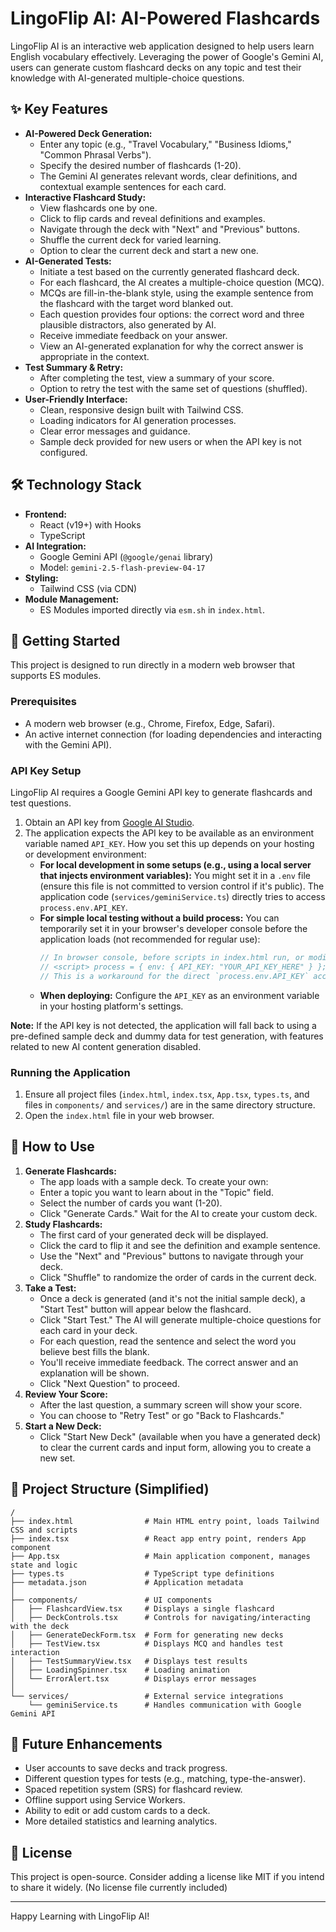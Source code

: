 
# LingoFlip AI: AI-Powered Flashcards

LingoFlip AI is an interactive web application designed to help users learn English vocabulary effectively. Leveraging the power of Google's Gemini AI, users can generate custom flashcard decks on any topic and test their knowledge with AI-generated multiple-choice questions.

## ✨ Key Features

*   **AI-Powered Deck Generation:**
    *   Enter any topic (e.g., "Travel Vocabulary," "Business Idioms," "Common Phrasal Verbs").
    *   Specify the desired number of flashcards (1-20).
    *   The Gemini AI generates relevant words, clear definitions, and contextual example sentences for each card.
*   **Interactive Flashcard Study:**
    *   View flashcards one by one.
    *   Click to flip cards and reveal definitions and examples.
    *   Navigate through the deck with "Next" and "Previous" buttons.
    *   Shuffle the current deck for varied learning.
    *   Option to clear the current deck and start a new one.
*   **AI-Generated Tests:**
    *   Initiate a test based on the currently generated flashcard deck.
    *   For each flashcard, the AI creates a multiple-choice question (MCQ).
    *   MCQs are fill-in-the-blank style, using the example sentence from the flashcard with the target word blanked out.
    *   Each question provides four options: the correct word and three plausible distractors, also generated by AI.
    *   Receive immediate feedback on your answer.
    *   View an AI-generated explanation for why the correct answer is appropriate in the context.
*   **Test Summary & Retry:**
    *   After completing the test, view a summary of your score.
    *   Option to retry the test with the same set of questions (shuffled).
*   **User-Friendly Interface:**
    *   Clean, responsive design built with Tailwind CSS.
    *   Loading indicators for AI generation processes.
    *   Clear error messages and guidance.
    *   Sample deck provided for new users or when the API key is not configured.

## 🛠️ Technology Stack

*   **Frontend:**
    *   React (v19+) with Hooks
    *   TypeScript
*   **AI Integration:**
    *   Google Gemini API (`@google/genai` library)
    *   Model: `gemini-2.5-flash-preview-04-17`
*   **Styling:**
    *   Tailwind CSS (via CDN)
*   **Module Management:**
    *   ES Modules imported directly via `esm.sh` in `index.html`.

## 🚀 Getting Started

This project is designed to run directly in a modern web browser that supports ES modules.

### Prerequisites

*   A modern web browser (e.g., Chrome, Firefox, Edge, Safari).
*   An active internet connection (for loading dependencies and interacting with the Gemini API).

### API Key Setup

LingoFlip AI requires a Google Gemini API key to generate flashcards and test questions.

1.  Obtain an API key from [Google AI Studio](https://aistudio.google.com/app/apikey).
2.  The application expects the API key to be available as an environment variable named `API_KEY`. How you set this up depends on your hosting or development environment:
    *   **For local development in some setups (e.g., using a local server that injects environment variables):** You might set it in a `.env` file (ensure this file is not committed to version control if it's public). The application code (`services/geminiService.ts`) directly tries to access `process.env.API_KEY`.
    *   **For simple local testing without a build process:** You can temporarily set it in your browser's developer console before the application loads (not recommended for regular use):
        ```javascript
        // In browser console, before scripts in index.html run, or modify index.html to include:
        // <script> process = { env: { API_KEY: "YOUR_API_KEY_HERE" } }; </script>
        // This is a workaround for the direct `process.env.API_KEY` access in a simple browser environment.
        ```
    *   **When deploying:** Configure the `API_KEY` as an environment variable in your hosting platform's settings.

**Note:** If the API key is not detected, the application will fall back to using a pre-defined sample deck and dummy data for test generation, with features related to new AI content generation disabled.

### Running the Application

1.  Ensure all project files (`index.html`, `index.tsx`, `App.tsx`, `types.ts`, and files in `components/` and `services/`) are in the same directory structure.
2.  Open the `index.html` file in your web browser.

## 📖 How to Use

1.  **Generate Flashcards:**
    *   The app loads with a sample deck. To create your own:
    *   Enter a topic you want to learn about in the "Topic" field.
    *   Select the number of cards you want (1-20).
    *   Click "Generate Cards." Wait for the AI to create your custom deck.
2.  **Study Flashcards:**
    *   The first card of your generated deck will be displayed.
    *   Click the card to flip it and see the definition and example sentence.
    *   Use the "Next" and "Previous" buttons to navigate through your deck.
    *   Click "Shuffle" to randomize the order of cards in the current deck.
3.  **Take a Test:**
    *   Once a deck is generated (and it's not the initial sample deck), a "Start Test" button will appear below the flashcard.
    *   Click "Start Test." The AI will generate multiple-choice questions for each card in your deck.
    *   For each question, read the sentence and select the word you believe best fills the blank.
    *   You'll receive immediate feedback. The correct answer and an explanation will be shown.
    *   Click "Next Question" to proceed.
4.  **Review Your Score:**
    *   After the last question, a summary screen will show your score.
    *   You can choose to "Retry Test" or go "Back to Flashcards."
5.  **Start a New Deck:**
    *   Click "Start New Deck" (available when you have a generated deck) to clear the current cards and input form, allowing you to create a new set.

## 📁 Project Structure (Simplified)

```
/
├── index.html                # Main HTML entry point, loads Tailwind CSS and scripts
├── index.tsx                 # React app entry point, renders App component
├── App.tsx                   # Main application component, manages state and logic
├── types.ts                  # TypeScript type definitions
├── metadata.json             # Application metadata
│
├── components/               # UI components
│   ├── FlashcardView.tsx     # Displays a single flashcard
│   ├── DeckControls.tsx      # Controls for navigating/interacting with the deck
│   ├── GenerateDeckForm.tsx  # Form for generating new decks
│   ├── TestView.tsx          # Displays MCQ and handles test interaction
│   ├── TestSummaryView.tsx   # Displays test results
│   ├── LoadingSpinner.tsx    # Loading animation
│   └── ErrorAlert.tsx        # Displays error messages
│
└── services/                 # External service integrations
    └── geminiService.ts      # Handles communication with Google Gemini API
```

## 🔮 Future Enhancements

*   User accounts to save decks and track progress.
*   Different question types for tests (e.g., matching, type-the-answer).
*   Spaced repetition system (SRS) for flashcard review.
*   Offline support using Service Workers.
*   Ability to edit or add custom cards to a deck.
*   More detailed statistics and learning analytics.

## 📄 License

This project is open-source. Consider adding a license like MIT if you intend to share it widely.
(No license file currently included)

---

Happy Learning with LingoFlip AI!
